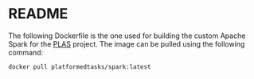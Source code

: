 # README

The following Dockerfile is the one used for building the custom Apache Spark for the [PLAS](https://github.com/PlatformedTasks) project.
The image can be pulled using the following command:

```
docker pull platformedtasks/spark:latest
```
